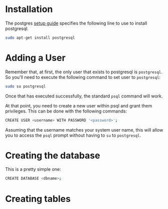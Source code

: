 # Installation

The postgres [setup guide](http://postgresguide.com/setup/install.html)
specifies the following line to use to install postgresql.

```bash
sudo apt-get install postgresql
```

# Adding a User

Remember that, at first, the only user that exists to postgresql is
`postgresql`. So you'll need to execute the following command to set
user to `postgresql`:

```bash
sudo su postgresql
```

Once that has  executed successfully, the standard `psql` command will
work.

At that point, you need to create a new user within psql and grant them
privileges. This can be done with the following commands:

```bash
CREATE USER <username> WITH PASSWORD '<password>';
```

Assuming that the username matches your system user name, this will
allow you to access the `psql` prompt without having to `su` to
`postgresql`.

# Creating the database

This is a pretty simple one:

```bash
CREATE DATABASE <dbname>;
```

# Creating tables

